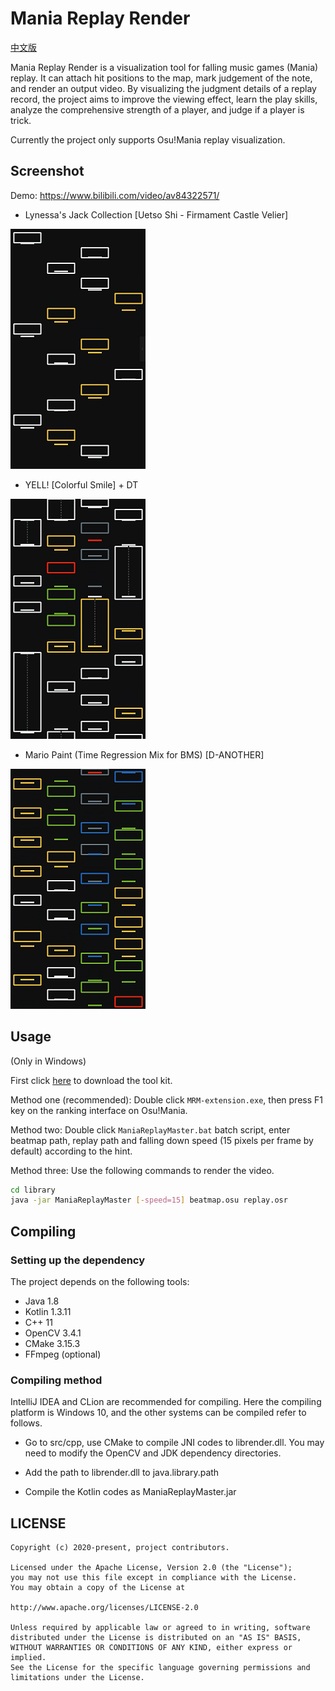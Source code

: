 # Mania Replay Render

[中文版](README.md)

Mania Replay Render is a visualization tool for falling music games (Mania) replay. It can attach hit positions to the map, mark judgement of the note, and render an output video. By visualizing the judgment details of a replay record, the project aims to improve the viewing effect, learn the play skills, analyze the comprehensive strength of a player, and judge if a player is trick.

Currently the project only supports Osu!Mania replay visualization.

## Screenshot

Demo: https://www.bilibili.com/video/av84322571/

- Lynessa's Jack Collection [Uetso Shi - Firmament Castle Velier]

![](https://github.com/Keytoyze/Mania-Replay-Master/blob/master/screenshot/image3.png?raw=true)

- YELL! [Colorful Smile] + DT

![](https://github.com/Keytoyze/Mania-Replay-Master/blob/master/screenshot/image1.png?raw=true)

- Mario Paint (Time Regression Mix for BMS) [D-ANOTHER]

![](https://github.com/Keytoyze/Mania-Replay-Master/blob/master/screenshot/image2.png?raw=true)


## Usage

(Only in Windows)

First click [here](https://github.com/Keytoyze/Mania-Replay-Master/releases/download/v1.2/ManiaReplayMaster.v1.2_EN.zip) to download the tool kit.

Method one (recommended): Double click `MRM-extension.exe`, then press F1 key on the ranking interface on Osu!Mania.

Method two: Double click `ManiaReplayMaster.bat` batch script, enter beatmap path, replay path and falling down speed (15 pixels per frame by default) according to the hint.

Method three: Use the following commands to render the video.

```bash
cd library
java -jar ManiaReplayMaster [-speed=15] beatmap.osu replay.osr
```

## Compiling

### Setting up the dependency

The project depends on the following tools:

- Java 1.8
- Kotlin 1.3.11
- C++ 11
- OpenCV 3.4.1
- CMake 3.15.3
- FFmpeg (optional)

### Compiling method

IntelliJ IDEA and CLion are recommended for compiling. Here the compiling platform is Windows 10, and the other systems can be compiled refer to follows.

- Go to src/cpp, use CMake to compile JNI codes to librender.dll. You may need to modify the OpenCV and JDK dependency directories.

- Add the path to librender.dll to java.library.path

- Compile the Kotlin codes as ManiaReplayMaster.jar

## LICENSE

```
Copyright (c) 2020-present, project contributors.

Licensed under the Apache License, Version 2.0 (the "License");
you may not use this file except in compliance with the License.
You may obtain a copy of the License at

http://www.apache.org/licenses/LICENSE-2.0

Unless required by applicable law or agreed to in writing, software
distributed under the License is distributed on an "AS IS" BASIS,
WITHOUT WARRANTIES OR CONDITIONS OF ANY KIND, either express or implied.
See the License for the specific language governing permissions and
limitations under the License.
```